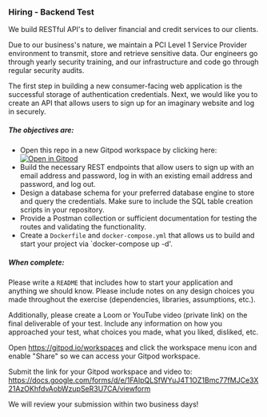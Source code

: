 ### Hiring - Backend Test

We build RESTful API's to deliver financial and credit services to our clients.

Due to our business's nature, we maintain a PCI Level 1 Service Provider environment to transmit, store and retrieve sensitive data. Our engineers go through yearly security training, and our infrastructure and code go through regular security audits.

The first step in building a new consumer-facing web application is the successful storage of authentication credentials. Next, we would like you to create an API that allows users to sign up for an imaginary website and log in securely.

##### The objectives are:

- Open this repo in a new Gitpod workspace by clicking here: [![Open in Gitpod](https://gitpod.io/button/open-in-gitpod.svg)](https://gitpod.io/#https://gitlab.com/array.com/tests-backend)
- Build the necessary REST endpoints that allow users to sign up with an email address and password, log in with an existing email address and password, and log out.
- Design a database schema for your preferred database engine to store and query the credentials. Make sure to include the SQL table creation scripts in your repository.
- Provide a Postman collection or sufficient documentation for testing the routes and validating the functionality.
- Create a `Dockerfile` and `docker-compose.yml` that allows us to build and start your project via `docker-compose up -d'. 

##### When complete:

Please write a `README` that includes how to start your application and anything we should know. Please include notes on any design choices you made throughout the exercise (dependencies, libraries, assumptions, etc.).

Additionally, please create a Loom or YouTube video (private link) on the final deliverable of your test. Include any information on how you approached your test, what choices you made, what you liked, disliked, etc. 

Open https://gitpod.io/workspaces and click the workspace menu icon and enable "Share" so we can access your Gitpod workspace.

Submit the link for your Gitpod workspace and video to: https://docs.google.com/forms/d/e/1FAIpQLSfWYuJ4T1OZ1Bmc77fMJCe3X21AzOKhfdvAobWzupSeR3U7CA/viewform

We will review your submission within two business days!